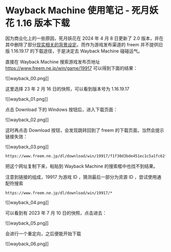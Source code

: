 # Wayback Machine 使用笔记 - 死月妖花 1.16 版本下载

因为商业化上的一些原因，死月妖花在 2024 年 4 月 8 日更新了 2.0 版本，并在其中删除了部分[现实相关的背景设定](https://web.archive.org/web/20250408031901/https://bgm.tv/blog/342664)。而作为游戏发布渠道的 freem 并不提供旧版 1.16.19.17 的下载途径，于是决定去 Wayback Machine 碰碰运气。

直接在 Wayback Machine 搜索游戏发布页地址 https://www.freem.ne.jp/win/game/19917 可以得到下面的结果：

![[wayback_00.png]]

这里选择 23 年 2 月 16 日的快照，可以看到版本号为 1.16.19.17

![[wayback_01.png]]

点击 Download 下的 Windows 按钮后，进入下载页面：

![[wayback_02.png]]

这时再点击 Download 按钮，会发现跳转回到了 freem 的下载页面，当然会提示链接失效：

![[wayback_03.png]]

```
https://www.freem.ne.jp/dl/download/win/19917/f1f30d3bde451ec1c5a1fc62f3a0bc4e
```

把这个网址复制下来，粘贴到 Wayback Machine 的搜索框中也找不到结果。

注意到链接的组成，19917 为游戏 ID ，猜测最后一部分为资源 ID ，尝试使用通配符搜索

```
https://www.freem.ne.jp/dl/download/win/19917/*
```

![[wayback_04.png]]

可以看到有 2023 年 7 月 10 日的快照，点击进去：

![[wayback_05.png]]

会进行一个重定向，之后便能开始下载

![[wayback_06.png]]
